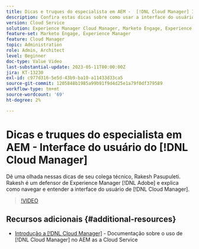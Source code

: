 ```yaml
---
title: Dicas e truques do especialista em AEM -  [!DNL Cloud Manager] IU
description: Confira estas dicas sobre como usar a interface do usuário do  [!DNL Cloud Manager] do especialista e campeão em AEM, Rakesh Pasupuleti.
version: Cloud Service
solution: Experience Manager Cloud Manager, Marketo Engage, Experience Manager
feature-set: Marketo Engage, Experience Manager
feature: Cloud Manager
topic: Administration
role: Admin, Architect
level: Beginner
doc-type: Value Video
last-substantial-update: 2023-05-11T00:00:00Z
jira: KT-13230
exl-id: c977d316-5e5d-43b9-ba10-a11433d33ca5
source-git-commit: 1205848b1985a99b91f9d4d25e1a79f0df379589
workflow-type: tm+mt
source-wordcount: '69'
ht-degree: 2%

---
```


# Dicas e truques do especialista em AEM - Interface do usuário do [!DNL Cloud Manager]

Dê uma olhada nessas dicas de seu colega técnico, Rakesh Pasupuleti. Rakesh é um defensor de Experience Manager [!DNL Adobe] e explica como navegar e entender a interface do usuário de [!DNL Cloud Manager].

>[!VIDEO](https://video.tv.adobe.com/v/3419298?quality=12&learn=on)

## Recursos adicionais {#additional-resources}

* [Introdução a [!DNL Cloud Manager]](https://experienceleague.adobe.com/docs/experience-manager-cloud-service/content/onboarding/concepts/cloud-manager-introduction.html) - Documentação sobre o uso de [!DNL Cloud Manager] no AEM as a Cloud Service
